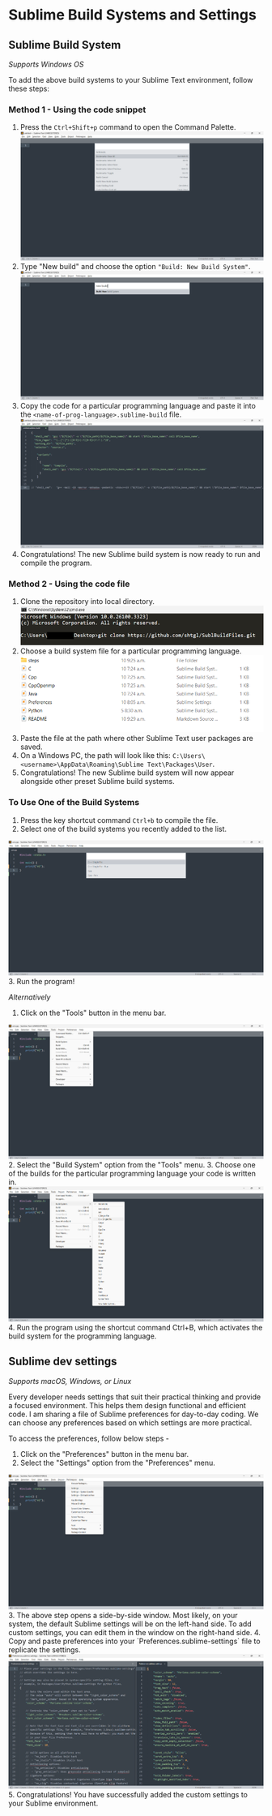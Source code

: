 # Sublime Build Systems and Settings
## Sublime Build System

*Supports Windows OS*

To add the above build systems to your Sublime Text environment, follow these steps:

### Method 1 - Using the code snippet
1. Press the `Ctrl+Shift+p` command to open the Command Palette. <div align="center"> <img src="steps/1.png"> </div>
2. Type "New build" and choose the option `"Build: New Build System"`. <div align="center"> <img src="steps/2.png"> </div>
3. Copy the code for a particular programming language and paste it into the `<name-of-prog-language>.sublime-build` file. <div align="center" > <img src="steps/3.png"> </div>
4. Congratulations! The new Sublime build system is now ready to run and compile the program.

### Method 2 - Using the code file
1. Clone the repository into local directory. <div align="center" > <img src="steps/4.png"> </div>
2. Choose a build system file for a particular programming language. <div align="center" > <img src="steps/5.png"> </div>
3. Paste the file at the path where other Sublime Text user packages are saved.
4. On a Windows PC, the path will look like this: `C:\Users\<username>\AppData\Roaming\Sublime Text\Packages\User`.
5. Congratulations! The new Sublime build system will now appear alongside other preset Sublime build systems.

### To Use One of the Build Systems
1. Press the key shortcut command `Ctrl+b` to compile the file.
2. Select one of the build systems you recently added to the list.
<div align="center" > <img src="steps/6.png"> </div>
3. Run the program!

*Alternatively*
1. Click on the "Tools" button in the menu bar.
<div align="center" > <img src="steps/7.png"> </div>
2. Select the "Build System" option from the "Tools" menu.
3. Choose one of the builds for the particular programming language your code is written in.
<div align="center" > <img src="steps/8.png"> </div>
4. Run the program using the shortcut command Ctrl+B, which activates the build system for the programming language.

## Sublime dev settings
*Supports macOS, Windows, or Linux*

Every developer needs settings that suit their practical thinking and provide a focused environment. This helps them design functional and efficient code. I am sharing a file of Sublime preferences for day-to-day coding. We can choose any preferences based on which settings are more practical. 

To access the preferences, follow below steps - 
1. Click on the "Preferences" button in the menu bar.
2. Select the "Settings" option from the "Preferences" menu.
<div align="center" > <img src="steps/9.png"> </div>
3. The above step opens a side-by-side window. Most likely, on your system, the default Sublime settings will be on the left-hand side. To add custom settings, you can edit them in the window on the right-hand side.
4. Copy and paste preferences into your `Preferences.sublime-settings` file to replicate the settings.
<div align="center" > <img src="steps/10.png"> </div>
5. Congratulations! You have successfully added the custom settings to your Sublime environment.
